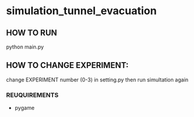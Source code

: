 # simulation_tunnel_evacuation

## HOW TO RUN
 
python main.py

## HOW TO CHANGE EXPERIMENT:

change EXPERIMENT number (0-3) in setting.py
then run simultation again

### REUQUIREMENTS

* pygame
